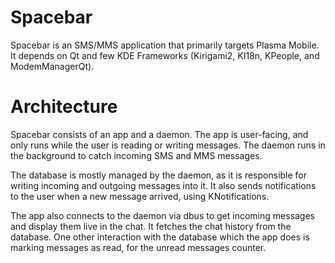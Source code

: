 # Spacebar

Spacebar is an SMS/MMS application that primarily targets Plasma Mobile.
It depends on Qt and few KDE Frameworks (Kirigami2, KI18n, KPeople, and ModemManagerQt).

# Architecture

Spacebar consists of an app and a daemon.
The app is user-facing, and only runs while the user is reading or writing messages. The daemon runs in the background to catch incoming SMS and MMS messages.

The database is mostly managed by the daemon, as it is responsible for writing incoming and outgoing messages into it.
It also sends notifications to the user when a new message arrived, using KNotifications.

The app also connects to the daemon via dbus to get incoming messages and display them live in the chat. It fetches the chat history from the database.
One other interaction with the database which the app does is marking messages as read, for the unread messages counter.
